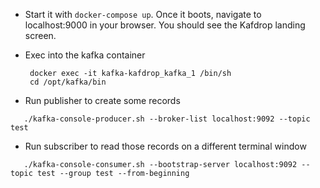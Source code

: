 - Start it with `docker-compose up`. Once it boots, navigate to localhost:9000 in your browser. You should see the Kafdrop landing screen.
- Exec into the kafka container


  ```
   docker exec -it kafka-kafdrop_kafka_1 /bin/sh
   cd /opt/kafka/bin
  ```


- Run publisher to create some records 


```
   ./kafka-console-producer.sh --broker-list localhost:9092 --topic test
```



- Run subscriber to read those records on a different terminal window


```
   ./kafka-console-consumer.sh --bootstrap-server localhost:9092 --topic test --group test --from-beginning
```
